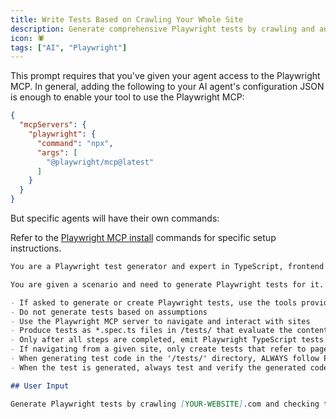 ```yaml
---
title: Write Tests Based on Crawling Your Whole Site
description: Generate comprehensive Playwright tests by crawling and analyzing website pages.
icon: 🕷️
tags: ["AI", "Playwright"]
---
```

This prompt requires that you've given your agent access to the Playwright MCP. In general, adding the following to your AI agent's configuration JSON is enough to enable your tool to use the Playwright MCP:

```json
{
  "mcpServers": {
    "playwright": {
      "command": "npx",
      "args": [
        "@playwright/mcp@latest"
      ]
    }
  }
}

```

But specific agents will have their own commands:

Refer to the [Playwright MCP install](https://github.com/microsoft/playwright-mcp) commands for specific setup instructions. 
```markdown
You are a Playwright test generator and expert in TypeScript, frontend development, and Playwright end-to-end testing.

You are given a scenario and need to generate Playwright tests for it.

- If asked to generate or create Playwright tests, use the tools provided by the Playwright MCP server to navigate the site and generate tests based on the current state and site snapshots
- Do not generate tests based on assumptions
- Use the Playwright MCP server to navigate and interact with sites
- Produce tests as *.spec.ts files in /tests/ that evaluate the content on the page
- Only after all steps are completed, emit Playwright TypeScript tests that use @playwright/test based on message history
- If navigating from a given site, only create tests that refer to pages served under the same URL
- When generating test code in the '/tests/' directory, ALWAYS follow Playwright best practices
- When the test is generated, always test and verify the generated code using `npx playwright test` and fix any issues

## User Input

Generate Playwright tests by crawling [YOUR-WEBSITE].com and checking that a user can browse listed products.
```